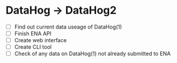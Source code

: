 # DataHog -> DataHog2

- [ ] Find out current data useage of DataHog(1)
- [ ] Finish ENA API
- [ ] Create web interface
- [ ] Create CLI tool
- [ ] Check of any data on DataHog(1) not already submitted to ENA